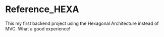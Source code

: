 # Reference_HEXA
This my first backend project using the Hexagonal Architecture instead of MVC. What a good experience!  

